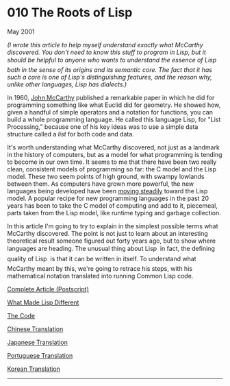 # 010 The Roots of Lisp

[](https://sep.yimg.com/ca/I/paulgraham_2202_11667583)   
  
 May 2001 

 _(I wrote this article to help myself understand exactly what McCarthy discovered. You don't need to know this stuff to program in Lisp, but it should be helpful to anyone who wants to understand the essence of Lisp  both in the sense of its origins and its semantic core. The fact that it has such a core is one of Lisp's distinguishing features, and the reason why, unlike other languages, Lisp has dialects.)_   
  
 In 1960, [John McCarthy](http://www-formal.stanford.edu/jmc/index.html) published a remarkable paper in which he did for programming something like what Euclid did for geometry. He showed how, given a handful of simple operators and a notation for functions, you can build a whole programming language. He called this language Lisp, for "List Processing," because one of his key ideas was to use a simple data structure called a _list_ for both code and data.   
  
 It's worth understanding what McCarthy discovered, not just as a landmark in the history of computers, but as a model for what programming is tending to become in our own time. It seems to me that there have been two really clean, consistent models of programming so far: the C model and the Lisp model. These two seem points of high ground, with swampy lowlands between them. As computers have grown more powerful, the new languages being developed have been [moving steadily](diff.html) toward the Lisp model. A popular recipe for new programming languages in the past 20 years has been to take the C model of computing and add to it, piecemeal, parts taken from the Lisp model, like runtime typing and garbage collection.   
  
 In this article I'm going to try to explain in the simplest possible terms what McCarthy discovered. The point is not just to learn about an interesting theoretical result someone figured out forty years ago, but to show where languages are heading. The unusual thing about Lisp  in fact, the defining quality of Lisp  is that it can be written in itself. To understand what McCarthy meant by this, we're going to retrace his steps, with his mathematical notation translated into running Common Lisp code.   
  
 
  
 
  
 
  
 
  
 [Complete Article (Postscript)](https://sep.yimg.com/ty/cdn/paulgraham/jmc.ps?t=1595850613&)   
  
 [What Made Lisp Different](diff.html)   
  
 [The Code](https://sep.yimg.com/ty/cdn/paulgraham/jmc.lisp?t=1595850613&)   
  
 [Chinese Translation](http://daiyuwen.freeshell.org/gb/rol/roots_of_lisp.html)   
  
 [Japanese Translation](http://d.hatena.ne.jp/lionfan/20070202)   
  
 [Portuguese Translation](http://www.ciul.ul.pt/~tca/pdf/rootsoflisp.pdf)   
  
 [Korean Translation](http://blog.java2game.com/270)   
  
 
  
 
  
 
  
 

 
* * *
 

 

